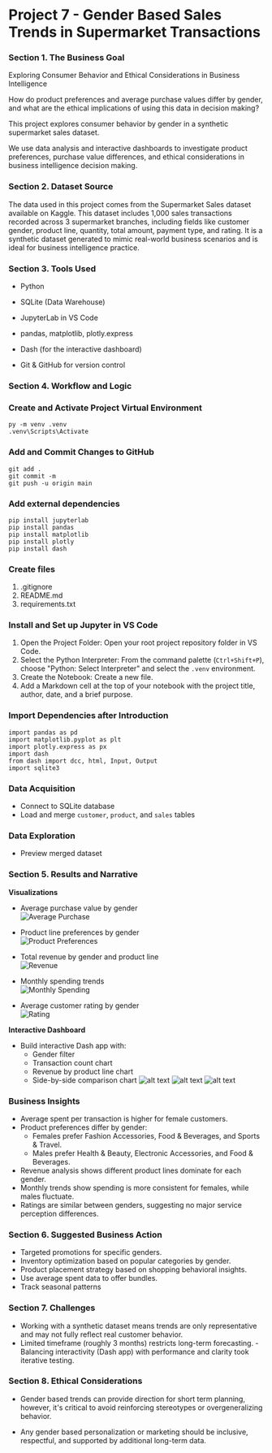 # Project 7 - Gender Based Sales Trends in Supermarket Transactions

### Section 1.  The Business Goal
Exploring Consumer Behavior and Ethical Considerations in Business Intelligence  

How do product preferences and average purchase values differ by gender, and what are the ethical implications of using this data in decision making?

This project explores consumer behavior by gender in a synthetic supermarket sales dataset.  

We use data analysis and interactive dashboards to investigate product preferences, purchase value differences, and ethical considerations in business intelligence decision making.

### Section 2.  Dataset Source

The data used in this project comes from the Supermarket Sales dataset available on Kaggle. This dataset includes 1,000 sales transactions recorded across 3 supermarket branches, including fields like customer gender, product line, quantity, total amount, payment type, and rating. It is a synthetic dataset generated to mimic real-world business 
scenarios and is ideal for business intelligence practice.

### Section 3.  Tools Used
- Python

- SQLite (Data Warehouse)

- JupyterLab in VS Code

- pandas, matplotlib, plotly.express

- Dash (for the interactive dashboard)

- Git & GitHub for version control

### Section 4.  Workflow and Logic

### Create and Activate Project Virtual Environment

```shell
py -m venv .venv  
.venv\Scripts\Activate
```

### Add and Commit Changes to GitHub

```shell
git add .  
git commit -m  
git push -u origin main
```

### Add external dependencies

```shell
pip install jupyterlab  
pip install pandas  
pip install matplotlib  
pip install plotly  
pip install dash
```

### Create files

1.  .gitignore  
2.  README.md  
3.  requirements.txt

### Install and Set up Jupyter in VS Code

1.  Open the Project Folder: Open your root project repository folder in VS Code.
2.  Select the Python Interpreter: From the command palette (`Ctrl+Shift+P`), choose "Python: Select Interpreter" and select the `.venv` environment.
3.  Create the Notebook: Create a new file.
4.  Add a Markdown cell at the top of your notebook with the project title, author, date, and a brief purpose.

### Import Dependencies after Introduction

```shell
import pandas as pd  
import matplotlib.pyplot as plt  
import plotly.express as px  
import dash  
from dash import dcc, html, Input, Output  
import sqlite3  
```

### Data Acquisition
   - Connect to SQLite database
   - Load and merge `customer`, `product`, and `sales` tables

### Data Exploration
   - Preview merged dataset

### Section 5.  Results and Narrative
**Visualizations**

- Average purchase value by gender  
  ![Average Purchase](scripts/averagepurchasebygender.png)

- Product line preferences by gender  
  ![Product Preferences](scripts/Product%20line%20preferences%20by%20gender.png)

- Total revenue by gender and product line  
  ![Revenue](scripts/Total%20revenue%20by%20gender%20and%20product%20line.png)

- Monthly spending trends  
  ![Monthly Spending](scripts/MonthlySpending.png)

- Average customer rating by gender  
  ![Rating](scripts/Rating.png)


**Interactive Dashboard**
   - Build interactive Dash app with:
     - Gender filter
     - Transaction count chart
     - Revenue by product line chart
     - Side-by-side comparison chart
![alt text](scripts/interactive1t.png)
![alt text](<scripts/Total revenue by gender and product line.png>)
![alt text](scripts/SidebySide.png)

### **Business Insights**
- Average spent per transaction is higher for female customers.
- Product preferences differ by gender:
    - Females prefer Fashion Accessories, Food & Beverages, and Sports & Travel.
    - Males prefer Health & Beauty, Electronic Accessories, and Food & Beverages.
- Revenue analysis shows different product lines dominate for each gender.
- Monthly trends show spending is more consistent for females, while males fluctuate.
- Ratings are similar between genders, suggesting no major service perception differences.


### Section 6.  Suggested Business Action
   - Targeted promotions for specific genders.
   - Inventory optimization based on popular categories by gender.
   - Product placement strategy based on shopping behavioral insights.
   - Use average spent data to offer bundles.
   - Track seasonal patterns

### Section 7.  Challenges
- Working with a synthetic dataset means trends are only representative and may not fully reflect real customer behavior.
- Limited timeframe (roughly 3 months) restricts long-term forecasting.
-Balancing interactivity (Dash app) with performance and clarity took iterative testing.

### Section 8.  Ethical Considerations
- Gender based trends can provide direction for short term planning, however, it's critical to avoid reinforcing stereotypes or overgeneralizing behavior.  

- Any gender based personalization or marketing should be inclusive, respectful, and supported by additional long-term data.
